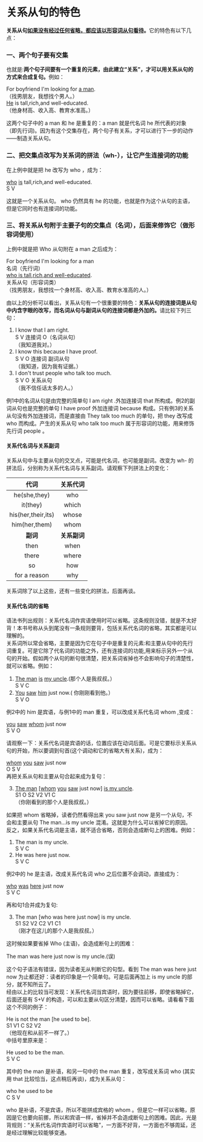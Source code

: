 # 关系从句的特色

<b>**关系从句**<u>如果没有经过任何省略，都应该**以形容词从句看待**</u>。</b>它的特色有以下几点：

### 一、两个句子要有交集


也就是:<b>两个句子间**要有一个重复的元素**，由此建立“关系”，才可以用关系从句的方式来合成复句。</b>例如：  
>  
For boyfriend I'm looking for <u>a man</u>.  
（找男朋友，我想找个男人。）  
<u>He</u> is tall,rich,and well-educated.  
（他身材高、收入高、教育水准高。）  

这两个句子中的 a man 和 he 是重复的：a man 就是代名词 he 所代表的对象（即先行词)。因为有这个交集存在，两个句子有关系，才可以进行下一步的动作——制造关系从句。

### 二、把交集点改写为关系词的拼法（wh-），让它产生连接词的功能


在上例中就是把 he 改写为 who ，成为：  
>  
<u>who</u> <u>is</u> tall,rich,and well-educated.  
S V  

这就是一个关系从句。 who 仍然具有 he 的功能，也就是作为这个从句的主语，但是它同时也有连接词的功能。

### 三、将关系从句附于主要子句的交集点（名词），后面来修饰它（做形容词使用）


上例中就是把 Who 从句附在 a man 之后成为：  
>  
For boyfriend I'm looking for a man  
名词（先行词）  
<u>who is tall,rich,and well-educated</u>.  
关系从句（形容词类）  
（找男朋友，我想找一个身材高、收入高、教育水准高的人。）  

由以上的分析可以看出，关系从句有一个很重要的特色：<b>关系从句的连接词是从句中内含字眼的改写，而名词从句与副词从句的连接词都是外加的。</b>请比较下列三句：  
>  
1. I know that I am right.  
S V 连接词 O（名词从句）  
（我知道我对。）  
2. I know this because I have proof.  
S V O 连接词 副词从句  
（我知道，因为我有证据。）  
3. I don't trust people who talk too much.  
S V O 关系从句  
（我不信任话太多的人。）  

例1中的名词从句是由完整的简单句 I am right .外加连接词 that  所构成。例2的副词从句也是完整的单句 I have proof 外加连接词  because 构成。只有例3的关系从句没有外加连接词，而是直接由 They talk too much 的单句，把 they 改写成 who 而构成。产生的关系从句 who talk too much 属于形容词的功能，用来修饰先行词 people 。

#### 关系代名词与关系副词


关系从句中与主要从句的交叉点，可能是代名词，也可能是副词。改变为 wh- 的拼法后，分别称为关系代名词与关系副词。请观察下列拼法上的变化：  

| 代词  |关系代词   |
|:-:|:-:|
| he(she,they)  |who   |
|it(they)   |which   |
|his(her,their,its)   |whose   |
|him(her,them)   |whom   |
|<b>副词</b>   |<b>关系副词</b>   |
|then   |when   |
|there   |where   |
|so   |how   |
|for a reason   |why   |  

关系词除了以上这些，还有一些变化的拼法，后面再谈。

#### 关系代名词的省略


语法书列出规则：关系代名词作宾语使用时可以省略。这条规则没错，就是不太好背！本书号称从头到尾没有一条规则要背，包括关系代名词的省略，其实都是可以理解的。   
关系词所以常会省略，主要是因为它在句子中是重复的元素:和主要从句中的先行词重复。可是它除了代名词的功能之外，还有连接词的功能,用来标示另外一个从句的开始。假如两个从句的断句很清楚，把关系词省掉也不会影响句子的清楚性，就可以省略。例如：  
>  
1. <u>The man</u> <u>is</u> <u>my uncle</u>.(那个人是我叔叔。）  
S V C  
2. <u>You</u> <u>saw</u> <u>him</u> just now.( 你刚刚看到他。）  
S V O    

例2中的 him 是宾语，与例1中的 man 重复，可以改成关系代名词 whom ,变成：  
>  
<u>you</u> <u>saw</u> <u>whom</u> just now  
S V O  

请观察一下：关系代名词是宾语的话，位置应该在动词后面。可是它要标示关系从句的开始，所以要调到句首(这个调动和它的省略大有关系)，成为：  
>  
<u>whom</u> <u>you</u> <u>saw</u> just now  
O S V  
再把关系从句和主要从句合起来成为复句：  
>  
3. <u>The man</u> <u>[whom</u> <u>you</u> <u>saw</u> just now] <u>is my uncle</u>.  
S1 O S2 V2 V1 C  
（你刚看到的那个人是我叔叔。）  

如果把 whom 省略掉，读者仍然看得出来 you saw just now 是另一个从句，不会和主要从句 The man...is my uncle 混淆。这就是为什么可以省掉它的原因。  
反之，如果关系代名词是主语，就不适合省略，否则会造成断句上的困难。例如：  
>  
1. The man is my uncle.  
S V C  
2. He was here just now.  
S V C  

例2中的 he 是主语，改成关系代名词 who 之后位置不会调动，直接成为：  
>  
<u>who</u> <u>was</u> <u>here</u> just now  
S V C  

再和句1合并成为复句:  
>  
3. The man [who was here just now] is my uncle.  
S1 S2 V2 C2 V1 C1  
（刚才在这儿的那个人是我叔叔。）  

这时候如果要省掉 Who (主语)，会造成断句上的困难：  
>  
The man was here just now is my uncle.(误)  

这个句子语法有错误，因为读者无从判断它的句型。看到 The man was here just now 为止都还好：读者的印象是一个简单句。可是后面再加上 is my uncle 的部分，就不知所云了。  
经由以上的比较当可发现：关系代名词当宾语时，因为要往前移，即使省略掉它，后面还是有 S+V 的构造，可以和主要从句区分清楚，因而可以省略。请看看下面这个不同的例子：  
>  
He is not the man [he used to be].  
S1 V1 C S2 V2  
（他现在和从前不一样了。）  
中括号里原来是：  
>  
He used to be the man.  
S V C  

其中的 the man 是补语，和另一句中的 the man 重复，改写成关系词 who (其实用 that 比较恰当，这点稍后再谈)，成为关系从句：  
>  
who he used to be  
C S V  

who 是补语，不是宾语，所以不能拼成宾格的 whom 。但是它一样可以省略，原因是它也要向前挪，所以和宾语一样，省掉并不会造成断句上的困难。因此，光是背规则：“关系代名词作宾语时可以省略”，一方面不好背，一方面也不够周延，还是经过理解比较能够变通。